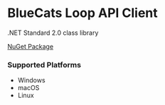 # BlueCats Loop API Client
.NET Standard 2.0 class library

[NuGet Package](https://www.nuget.org/packages/BlueCats.Loop.Api.Client)

### Supported Platforms
* Windows
* macOS
* Linux

